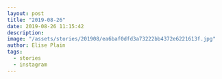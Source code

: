 ```yaml
---
layout: post
title: "2019-08-26"
date: 2019-08-26 11:15:42
description: 
image: "/assets/stories/201908/ea6baf0dfd3a73222bb4372e6221613f.jpg"
author: Elise Plain
tags: 
  - stories
  - instagram
---
```



<p></p>
